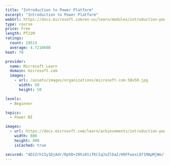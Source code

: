 ```yaml
---
title: "Introduction to Power Platform"
excerpt: "Introduction to Power Platform"
webUrl: https://docs.microsoft.com/en-us/learn/modules/introduction-power-platform/
type: course
price: Free
length: PT21M
ratings:
  count: 18513
  average: 4.7210608
heat: 70

provider:
  name: Microsoft Learn
  domain: microsoft.com
  images:
    - url: /assets/images/organizations/microsoft.com-50x50.jpg
      width: 50
      height: 50

levels:
  - Beginner

topics:
  - Power BI

images:
  - url: https://docs.microsoft.com/learn/achievements/introduction-power-platform-social.png
    width: 800
    height: 400
    isCached: true

secured: "4D1Zrh1Iy1DjAdr/RphD+20hi01ifKCIqJoZlbaZ/H9FFwosLQ71MApMjWe/fZ9IQ78r/GQ7XvzkvEK6dILanWI+H20KGRW52sjn9f1+GRYy9ldcaF29kBxcbio7yEog4Quu/rCpz0dt9gdcc7QEZG0fq3LQbaXXGzgVX4zZgyv4+2s9DgwQqMwYwUtrMecinlO44pnFVdYSRGPoi9p/OOEjKy/j5T4T4snbQfoEVtoJQOK6nFCleXzEvhcGFGUyWlX/DGMjVaux9x6oHodqfL2hvvYtFD5rmqnyvQcdGiEf4u/TJM7aTbd0kNgDLlOjlUowFpI7qXx+CEki7wZxgNA+GjhnDoIXoamBnAP+A3nsPaSrT1jPaxAPfmGWxCzgF1cE7XBRmZN6/Mc6MuO22N4Lh8M7SMJ8cROccbBb2lcWHVrIkbAGSmKHvROnSfLY;wfx0V9gNcAZLE74iZ+NOfA=="
---
```


